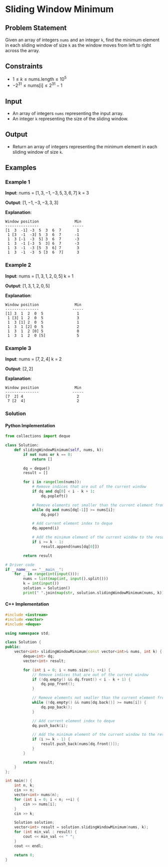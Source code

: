 # Sliding Window Minimum

## Problem Statement
Given an array of integers `nums` and an integer `k`, find the minimum element in each sliding window of size `k` as the window moves from left to right across the array.

## Constraints
- $1 \leq k \leq \text{nums.length} \leq 10^5$
- $-2^{31} \leq \text{nums[i]} \leq 2^{31} - 1$

## Input
- An array of integers `nums` representing the input array.
- An integer `k` representing the size of the sliding window.

## Output
- Return an array of integers representing the minimum element in each sliding window of size `k`.

## Examples

### Example 1
**Input**:
	 nums = $[1,3,-1,-3,5,3,6,7]$
	 k = 3

**Output**:
	 $[1,-1,-3,-3,3,3]$

**Explanation**:
```
Window position                Min
---------------               -----
[1  3  -1] -3  5  3  6  7       1
 1 [3  -1  -3] 5  3  6  7      -1
 1  3 [-1  -3  5] 3  6  7      -3
 1  3  -1 [-3  5  3] 6  7      -3
 1  3  -1  -3 [5  3  6] 7       3
 1  3  -1  -3  5 [3  6  7]      3
```

### Example 2
**Input**:
	nums = $[1,3,1,2,0,5]$
	k = 1
 
**Output**:
	 $[1,3,1,2,0,5]$

**Explanation**:
```
Window position                Min
---------------               -----
[1] 3  1  2  0  5               1
 1 [3] 1  2  0  5               3
 1  3 [1] 2  0  5               1
 1  3  1 [2] 0  5               2
 1  3  1  2 [0] 5               0
 1  3  1  2  0 [5]              5
```

### Example 3
**Input**:
	nums = $[7,2,4]$
	k = 2

**Output**:
	$[2,2]$

**Explanation**:
```
Window position                Min
---------------               -----
[7  2] 4                        2
 7 [2  4]                       2
```

### Solution

#### Python Implementation
```python
from collections import deque

class Solution:
    def slidingWindowMinimum(self, nums, k):
        if not nums or k == 0:
            return []

        dq = deque()
        result = []

        for i in range(len(nums)):
            # Remove indices that are out of the current window
            if dq and dq[0] < i - k + 1:
                dq.popleft()

            # Remove elements not smaller than the current element from the deque
            while dq and nums[dq[-1]] >= nums[i]:
                dq.pop()

            # Add current element index to deque
            dq.append(i)

            # Add the minimum element of the current window to the result
            if i >= k - 1:
                result.append(nums[dq[0]])

        return result

# Driver code
if __name__ == "__main__":
    for _ in range(int(input())):
	    nums = list(map(int, input().split()))
	    k = int(input())
	    solution = Solution()
	    print(" ".join(map(str, solution.slidingWindowMinimum(nums, k))))
```

#### C++ Implementation
```c++
#include <iostream>
#include <vector>
#include <deque>

using namespace std;

class Solution {
public:
    vector<int> slidingWindowMinimum(const vector<int>& nums, int k) {
        deque<int> dq;
        vector<int> result;

        for (int i = 0; i < nums.size(); ++i) {
            // Remove indices that are out of the current window
            if (!dq.empty() && dq.front() < i - k + 1) {
                dq.pop_front();
            }

            // Remove elements not smaller than the current element from the deque
            while (!dq.empty() && nums[dq.back()] >= nums[i]) {
                dq.pop_back();
            }

            // Add current element index to deque
            dq.push_back(i);

            // Add the minimum element of the current window to the result
            if (i >= k - 1) {
                result.push_back(nums[dq.front()]);
            }
        }

        return result;
    }
};

int main() {
    int n, k;
    cin >> n;
    vector<int> nums(n);
    for (int i = 0; i < n; ++i) {
        cin >> nums[i];
    }
    cin >> k;

    Solution solution;
    vector<int> result = solution.slidingWindowMinimum(nums, k);
    for (int min_val : result) {
        cout << min_val << " ";
    }
    cout << endl;

    return 0;
}
```